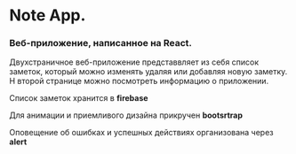 # Note App.

### Веб-приложение, написанное на React.

Двухстраничное веб-приложение представвляет из себя список заметок, который можно изменять удаляя или добавляя новую заметку. Н второй странице можно посмотреть информацию о приложении.

Список заметок хранится в **firebase**

Для анимации и приемливого дизайна прикручен **bootsrtrap**

Оповещение об ошибках и успешных действиях организована через **alert**
 



